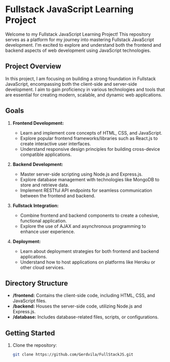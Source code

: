 # Fullstack JavaScript Learning Project

Welcome to my Fullstack JavaScript Learning Project! This repository serves as a platform for my journey into mastering Fullstack JavaScript development. I'm excited to explore and understand both the frontend and backend aspects of web development using JavaScript technologies.

## Project Overview

In this project, I am focusing on building a strong foundation in Fullstack JavaScript, encompassing both the client-side and server-side development. I aim to gain proficiency in various technologies and tools that are essential for creating modern, scalable, and dynamic web applications.

## Goals

1. **Frontend Development:**
   - Learn and implement core concepts of HTML, CSS, and JavaScript.
   - Explore popular frontend frameworks/libraries such as React.js to create interactive user interfaces.
   - Understand responsive design principles for building cross-device compatible applications.

2. **Backend Development:**
   - Master server-side scripting using Node.js and Express.js.
   - Explore database management with technologies like MongoDB to store and retrieve data.
   - Implement RESTful API endpoints for seamless communication between the frontend and backend.

3. **Fullstack Integration:**
   - Combine frontend and backend components to create a cohesive, functional application.
   - Explore the use of AJAX and asynchronous programming to enhance user experience.

4. **Deployment:**
   - Learn about deployment strategies for both frontend and backend applications.
   - Understand how to host applications on platforms like Heroku or other cloud services.

## Directory Structure

- **/frontend:** Contains the client-side code, including HTML, CSS, and JavaScript files.
- **/backend:** Houses the server-side code, utilizing Node.js and Express.js.
- **/database:** Includes database-related files, scripts, or configurations.

## Getting Started

1. Clone the repository:

   ```bash
   git clone https://github.com/Gerdvila/FullStackJS.git
